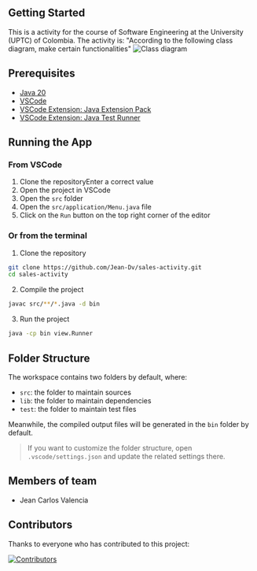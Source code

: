 ## Getting Started

This is a activity for the course of Software Engineering at the University (UPTC) of Colombia. The activity is: "According to the following class diagram, make certain functionalities"
![Class diagram](https://i.ibb.co/Tb083zT/UML.jpg)

## Prerequisites

- [Java 20](https://www.oracle.com/java/technologies/javase-downloads.html)
- [VSCode](https://code.visualstudio.com/download)
- [VSCode Extension: Java Extension Pack](https://marketplace.visualstudio.com/items?itemName=vscjava.vscode-java-pack)
- [VSCode Extension: Java Test Runner](https://marketplace.visualstudio.com/items?itemName=vscjava.vscode-junit5-test-runner)

## Running the App

### From VSCode

1. Clone the repositoryEnter a correct value
2. Open the project in VSCode
3. Open the `src` folder
4. Open the `src/application/Menu.java` file
5. Click on the `Run` button on the top right corner of the editor

### Or from the terminal

1. Clone the repository

```bash
git clone https://github.com/Jean-Dv/sales-activity.git
cd sales-activity
```

2. Compile the project

```bash
javac src/**/*.java -d bin
```

3. Run the project

```bash
java -cp bin view.Runner
```


## Folder Structure

The workspace contains two folders by default, where:

- `src`: the folder to maintain sources
- `lib`: the folder to maintain dependencies
- `test`: the folder to maintain test files

Meanwhile, the compiled output files will be generated in the `bin` folder by default.

> If you want to customize the folder structure, open `.vscode/settings.json` and update the related settings there.

## Members of team

- Jean Carlos Valencia

## Contributors 
Thanks to everyone who has contributed to this project:

[![Contributors](https://contrib.rocks/image?repo=Jean-Dv/sales-activity)](https://github.com/Jean-Dv/sales-activity/graphs/contributors)
